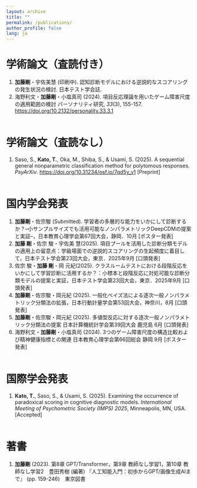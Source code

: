 ```yaml
---
layout: archive
title: ""
permalink: /publications/
author_profile: false
lang: ja
---
```


# 学術論文（査読付き）
1. **加藤剛**・宇佐美慧 (印刷中). 認知診断モデルにおける逆説的なスコアリングの発生状況の検討. 日本テスト学会誌.
1. 海野利文・**加藤剛**・小塩真司 (2024). 項目反応理論を用いたゲーム障害尺度の適用範囲の検討 パーソナリティ研究, *33*(3), 155-157. https://doi.org/10.2132/personality.33.3.1
<br><br>


# 学術論文（査読なし）
1. Saso, S., **Kato, T.**, Oka, M., Shiba, S., & Usami, S. (2025). A sequential general nonparametric classification method for polytomous responses. *PsyArXiv*. https://doi.org/10.31234/osf.io/7qd5y_v1 [Preprint]
<br><br>


# 国内学会発表
1. **加藤剛**・佐宗駿 (Submitted). 学習者の多層的な能力をいかにして診断するか？–小サンプルサイズでも活用可能なノンパラメトリックDeepCDMの提案と実証–，日本教育心理学会第67回大会，静岡．10月 [ポスター発表]
1. **加藤 剛**・佐宗 駿・宇佐美 慧(2025). 項目プールを活用した診断分類モデルの適用上の留意点：学級場面での逆説的スコアリングの生起頻度に着目して，日本テスト学会第23回大会，東京．2025年9月 [口頭発表]
1. 佐宗 駿・**加藤 剛**・岡 元紀(2025). クラスルームテストにおける段階反応をいかにして学習診断に活用するか？：小標本と段階反応に対処可能な診断分類モデルの提案と実証，日本テスト学会第23回大会，東京．2025年9月 [口頭発表]
1. **加藤剛**・佐宗駿・岡元紀 (2025). 一般化ベイズ法による逐次一般ノンパラメトリック分類法の拡張，日本行動計量学会第53回大会，神奈川，8月 [口頭発表]
1. **加藤剛**・佐宗駿・岡元紀 (2025). 多値型反応に対する逐次一般ノンパラメトリック分類法の提案 日本計算機統計学会第39回大会 鹿児島 6月 [口頭発表]
1. 海野利文・**加藤剛**・小塩真司 (2024). 3つのゲーム障害尺度の構造比較および精神健康指標との関連 日本教育心理学会第66回総会 静岡 9月 [ポスター発表]
<br><br>


# 国際学会発表
1. **Kato, T.**, Saso, S., & Usami, S. (2025). Examining the occurrence of paradoxical scoring in cognitive diagnostic models. *International Meeting of Psychometric Society (IMPS) 2025*, Minneapolis, MN, USA. [Accepted]
<br><br>


# 著書
1. **加藤剛** (2023). 第8章 GPT/Transformer，第9章 教師なし学習1，第10章 教師なし学習2　豊田秀樹 (編著) 『人工知能入門：初歩からGPT/画像生成AIまで』 (pp. 159-246)　東京図書
<br><br>